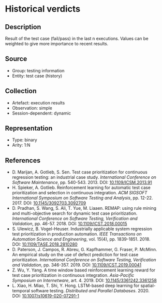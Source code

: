 # Historical verdicts

## Description

Result of the test case (fail/pass) in the last n executions. Values can be weighted to give more importance to recent results.

## Source

* Group: testing information
* Entity: test case (history)

## Collection

* Artefact: execution results
* Observation: simple
* Session-dependent: dynamic

## Representation

* Type: binary
* Arity: 1:N

## References

* D. Marijan, A. Gotlieb, S. Sen. Test case prioritization for continuous regression testing: an industrial case study. *International Conference on Software Maintenance*, pp. 540-543. 2013. DOI: [10.1109/ICSM.2013.91](https://www.doi.org/10.1109/ICSM.2013.91)
* H. Spieker, A. Gotlieb. Reinforcement learning for automatic test case prioritization and selection in continuous integration. *ACM SIGSOFT International Symposium on Software Testing and Analysis*, pp. 12-22. 2017. DOI: [10.1145/3092703.3092709](https://www.doi.org/10.1145/3092703.3092709)
* D. Pradhan, S. Wang, S. Ali, T. Yue, M. Liaaen. REMAP: using rule mining and multi-objective search for dynamic test case prioritization. *International Conference on Software Testing, Verification and Validation*, pp. 46-57. 2018. DOI: [10.1109/ICST.2018.00015](https://www.doi.org/10.1109/ICST.2018.00015)
* S. Ulewicz, B. Vogel-Heuser. Industrially applicable system regression test prioritization in production automation. *IEEE Transactions on Automation Science and Engineering*, vol. 15(4), pp. 1839-1851. 2018. DOI: [10.1109/TASE.2018.2810280](https://www.doi.org/10.1109/TASE.2018.2810280)
* D. Paterson, J. Campos, R. Abreu, G. Kapfhammer, G. Fraser, P. McMinn. An empirical study on the use of defect prediction for test case prioritization. *International Conference on Software Testing, Verification and Validation*, pp. 346-357. 2019. DOI: [10.1109/ICST.2019.00041](https://www.doi.org/10.1109/ICST.2019.00041)
* Z. Wu, Y. Yang. A time window based reinforcement learning reward for test case prioritization in continuous integration. *Asia-Pacific Symposium on Internetware*, art. 4. 2019. DOI: [10.1145/3361242.3361258](https://www.doi.org/10.1145/3361242.3361258)
* L. Xiao, H. Miao, T. Shi, Y. Hong. LSTM-based deep learning for spatial-temporal software testing. *Distributed and Parallel Databases*. 2020. DOI: [10.1007/s10619-020-07291-1](https://www.doi.org/10.1007/s10619-020-07291-1)
